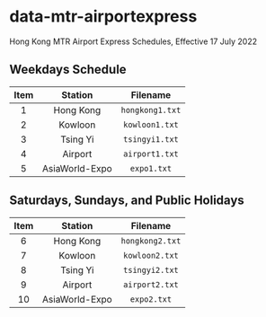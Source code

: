 # data-mtr-airportexpress
Hong Kong MTR Airport Express Schedules, Effective 17 July 2022

## Weekdays Schedule

Item | Station | Filename
:--: | :--: | :--:
1 | Hong Kong | `hongkong1.txt`
2 | Kowloon | `kowloon1.txt`
3 | Tsing Yi | `tsingyi1.txt`
4 | Airport | `airport1.txt`
5 | AsiaWorld-Expo | `expo1.txt`


## Saturdays, Sundays, and Public Holidays

Item | Station | Filename
:--: | :--: | :--:
6 | Hong Kong | `hongkong2.txt`
7 | Kowloon | `kowloon2.txt`
8 | Tsing Yi | `tsingyi2.txt`
9 | Airport | `airport2.txt`
10 | AsiaWorld-Expo | `expo2.txt`
